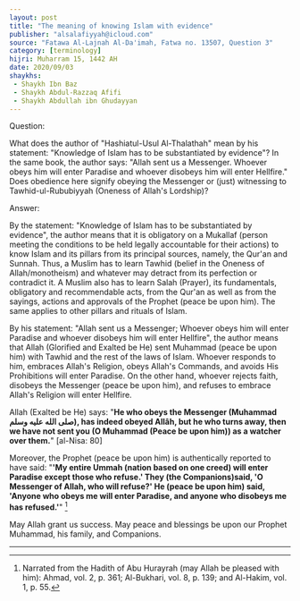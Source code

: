 ```yaml
---
layout: post
title: "The meaning of knowing Islam with evidence"
publisher: "alsalafiyyah@icloud.com"
source: "Fatawa Al-Lajnah Al-Da'imah, Fatwa no. 13507, Question 3"
category: [terminology]
hijri: Muharram 15, 1442 AH
date: 2020/09/03
shaykhs: 
 - Shaykh Ibn Baz
 - Shaykh Abdul-Razzaq Afifi
 - Shaykh Abdullah ibn Ghudayyan
---
```


Question: 

What does the author of "Hashiatul-Usul Al-Thalathah" mean by his statement: "Knowledge of Islam has to be substantiated by evidence"? In the same book, the author says: "Allah sent us a Messenger. Whoever obeys him will enter Paradise and whoever disobeys him will enter Hellfire." Does obedience here signify obeying the Messenger or (just) witnessing to Tawhid-ul-Rububiyyah (Oneness of Allah's Lordship)? 

Answer:

By the statement: "Knowledge of Islam has to be substantiated by evidence", the author means that it is obligatory on a Mukallaf (person meeting the conditions to be held legally accountable for their actions) to know Islam and its pillars from its principal sources, namely, the Qur'an and Sunnah. Thus, a Muslim has to learn Tawhid (belief in the Oneness of Allah/monotheism) and whatever may detract from its perfection or contradict it. A Muslim also has to learn Salah (Prayer), its fundamentals, obligatory and recommendable acts, from the Qur'an as well as from the sayings, actions and approvals of the Prophet (peace be upon him). The same applies to other pillars and rituals of Islam.

By his statement: "Allah sent us a Messenger; Whoever obeys him will enter Paradise and whoever disobeys him will enter Hellfire", the author means that Allah (Glorified and Exalted be He) sent Muhammad (peace be upon him) with Tawhid and the rest of the laws of Islam. Whoever responds to him, embraces Allah's Religion, obeys Allah's Commands, and avoids His Prohibitions will enter Paradise. On the other hand, whoever rejects faith, disobeys the Messenger (peace be upon him), and refuses to embrace Allah's Religion will enter Hellfire.

Allah (Exalted be He) says: "**He who obeys the Messenger (Muhammad صلى الله عليه وسلم), has indeed obeyed Allâh, but he who turns away, then we have not sent you (O Muhammad (Peace be upon him)) as a watcher over them.**" [al-Nisa: 80]

Moreover, the Prophet (peace be upon him) is authentically reported to have said: "**'My entire Ummah (nation based on one creed) will enter Paradise except those who refuse.' They (the Companions)said, 'O Messenger of Allah, who will refuse?' He (peace be upon him) said, 'Anyone who obeys me will enter Paradise, and anyone who disobeys me has refused.'**" [^1]

May Allah grant us success. May peace and blessings be upon our Prophet Muhammad, his family, and Companions.

---

[^1]: Narrated from the Hadith of Abu Hurayrah (may Allah be pleased with him): Ahmad, vol. 2, p. 361; Al-Bukhari, vol. 8, p. 139; and Al-Hakim, vol. 1, p. 55.
